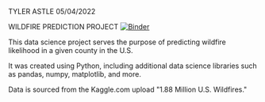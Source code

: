TYLER ASTLE
05/04/2022

WILDFIRE PREDICTION PROJECT
[![Binder](https://mybinder.org/badge_logo.svg)](https://mybinder.org/v2/gh/skytoad/WildfireProbability/main?urlpath=apps%2Fapp.ipynb)

This data science project serves the purpose of predicting wildfire likelihood in a given county in the U.S.

It was created using Python, including additional data science libraries such as pandas, numpy, matplotlib, and more.

Data is sourced from the Kaggle.com upload "1.88 Million U.S. Wildfires."
